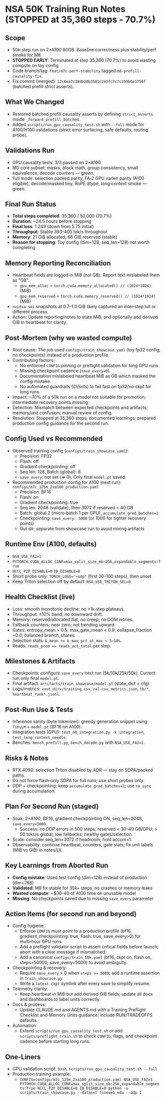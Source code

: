 # NSA 50K Training Run Notes (STOPPED at 35,360 steps - 70.7%)

## Scope
- 50k‑step run on 2×A100 80GB. Baseline correctness plus stability/perf smoke for M8.
- **STOPPED EARLY**: Terminated at step 35,360 (70.7%) to avoid wasting compute on toy config
- Code branch/tag: `feat/m7c-perf-stability` tagged `m8-prefill-causality-fix`.
- Fix commit (merged): `12c6ea7c38db20b3581c243fc7c7c199b6e1750f` (batched prefill strict asserts).

## What We Changed
- Restored batched prefill causality asserts by defining `strict_asserts` inside `_forward_prefill_batched`.
- Added `scripts/run_gpu_causality_test.sh` with `--full` mode for A100/H100 validations (strict error surfacing, safe defaults, routing probe).

## Validations Run
- GPU causality tests: 3/3 passed on 2×A100.
- M0 core subset: masks, block math, group consistency, small equivalence, decode counters — green.
- Full mode: selection packed parity, FA‑2 GPU varlen parity (A100 eligible), decode/masked tiny, RoPE dtype, long‑context smoke — green.

## Final Run Status
- **Total steps completed**: 35,360 / 50,000 (70.7%)
- **Duration**: ~24.5 hours before stopping
- **Final loss**: 1.249 (down from 5.75 initial)
- **Throughput**: Stable 393-405 tok/s throughout
- **Memory**: 21 GiB allocated, 66 GiB reserved (stable)
- **Reason for stopping**: Toy config (dim=128, seq_len=128) not worth completing

## Memory Reporting Reconciliation
- Heartbeat fields are logged in MiB (not GB). Report text mislabeled them as “GB”.
  - `gpu_mem_alloc` = `torch.cuda.memory_allocated() // (1024*1024)` (MiB)
  - `gpu_mem_reserved` = `torch.cuda.memory_reserved() // (1024*1024)` (MiB)
- `nvidia-smi` snapshots at 0.7–1.0 GiB likely captured an inter‑step lull or different process.
- Action: Update reporting/notes to state MiB, and optionally add derived GiB in heartbeat for clarity.

## Post‑Mortem (why we wasted compute)
- Root cause: The job used `configs/train_showcase.yaml` (toy fp32 config, no checkpoints) instead of a production profile.
- Contributing factors:
  - No enforced `CONFIG` pinning or preflight validation for long GPU runs.
  - Missing checkpoint cadence (`save_every=0`).
  - Documentation mislabeled heartbeat MiB as GB which masked the config mistake.
  - No automated guardrails (CI/lints) to fail fast on fp32/no‑ckpt for long runs.
- Impact: ~70% of a 50k run on a model not suitable for promotion; intermediate recovery points missing.
- Detection: Mismatch between expected checkpoints and artifacts; memory/unit confusion; manual review of config.
- Resolution: Stopped at 35,360 steps; documented learnings; prepared production config guidance for the second run.

## Config Used vs Recommended
- Observed training config (`configs/train_showcase.yaml`):
  - Precision: FP32
  - Flash: off
  - Gradient checkpointing: off
  - Seq len: 128, Batch (global): 8
  - `save_every`: not set (=> 0). Only final `model.pt` saved.
- Recommended production config for A100 (next run): `configs/m7c_125m_2xa100_production.yaml`
  - Precision: BF16
  - Flash: on
  - Gradient checkpointing: true
  - Seq len: 2048 (validate), then 3072 if reserved < 40 GB
  - Batch: global 2 (micro‑batch 1 per GPU), `accumulate_grad_batches=1`
  - Checkpointing: `save_every: 5000` (or 1000 for tighter recovery points)
  - Out dir: separate from showcase run to avoid mixing artifacts

## Runtime Env (A100, defaults)
- `NSA_USE_FA2=1`
- `PYTORCH_CUDA_ALLOC_CONF=max_split_size_mb:256,expandable_segments:True`
- `NCCL_P2P_DISABLE=0` `IB_DISABLE=0`
- Short probe only: `TORCH_LOGS="+sdp"` (first 30–100 steps), then unset
- Keep Triton selection off by default: `NSA_USE_TRITON_SEL=0`

## Health Checklist (live)
- Loss: smooth monotonic decline; no >1k‑step plateaus.
- Throughput: ±10% band; no downward drift.
- Memory: reserved/allocated flat; no creep; no OOM retries.
- Fallback counters: near zero; not trending upward.
- Gates: entropy_mean > 0.5; max_gate_mean < 0.9; collapse_fraction ~0.0; balanced branch_shares.
- Selection stats: `k_mean << k_max`; `pct_at_max < 5–10%`.
- Reads: `reads_pred == reads_act_total` per step.

## Milestones & Artifacts
- Checkpoints: configure `save_every` next run (5k/10k/25k/50k). Current run only final `model.pt`.
- Final artifact: `artifacts/train_showcase/model.pt` (state_dict + cfg).
- Logs/metrics: `<out_dir>/training.csv`, `val.csv`, `metrics.json`, `tb/*`, `heartbeat_rank*.jsonl`.

## Post‑Run Use & Tests
- Inference sanity (byte tokenizer): greedy generation snippet using `TinyLM` + `model.pt` (BF16 on A100).
- Integration tests (GPU): `test_m8_integration.py -k integration`, `test_long_context_needle`.
- Benches: `bench_prefill.py`, `bench_decode.py` with `NSA_USE_FA2=1`.

## Risks & Notes
- RTX 4090: selection Triton disabled by ADR — stay on SDPA/packed paths.
- Do not force flash‑only SDPA for full runs; use short probes only.
- DDP + checkpointing: keep `accumulate_grad_batches=1`; use `no_sync` during accumulation.

## Plan For Second Run (staged)
- Soak: 2×A100, BF16, gradient checkpointing ON, seq_len=2048, `save_every=5000`.
  - Success: no DDP errors in 500 steps; reserved < 30–40 GB/GPU; > 50 toks/s global; low fallbacks; healthy gates/selection.
- Scale: consider seq_len=3072 if headroom; hold accum=1.
- Observability: continue heartbeat, counters, gate stats; fix unit labels (MiB vs GiB) in notes/UI.

## Key Learnings from Aborted Run
- **Config mistake**: Used test config (dim=128) instead of production (dim=768)
- **Validated**: M8 fix stable for 35k+ steps, no crashes or memory leaks
- **Wasted compute**: ~$30-40 of A100 time on unusable model
- **Missing**: No checkpoints saved due to missing `save_every` parameter

## Action Items (for second run and beyond)
- Config hygiene:
  - Enforce `CONFIG` must point to a production profile (bf16, gradient_checkpointing: true, flash: true, save_every>0) for multi‑hour GPU runs.
  - Add a preflight validator script to assert critical fields before launch; abort with a clear message if mismatched.
  - Add a canonical `configs/train_50k.yaml` (bf16, ckpt on, flash on, steps=50000, save_every=5000) to avoid ambiguity.
- Checkpointing & recovery:
  - Require `save_every` > 0 when `steps >= 5000`; add a runtime assertion in `train_showcase.py`.
  - Write a `latest.ckpt` symlink after every save to simplify resume.
- Telemetry clarity:
  - Keep heartbeat in MiB but add derived GiB fields; update all docs and dashboards to label units correctly.
- Docs & process:
  - Update CLAUDE.md and AGENTS.md with a Training Preflight Checklist and Memory Units guidance; include RUN/TRADEOFFS defaults.
- Automation:
  - Extend `scripts/run_gpu_causality_test.sh` or add `scripts/preflight_train.sh` to check `CONFIG`, flags, and checkpoint cadence before starting long runs.

## One‑Liners
- GPU validation script: `bash scripts/run_gpu_causality_test.sh --full`
- Production training example:
  - `CONFIG=configs/m7c_125m_2xa100_production.yaml NSA_USE_FA2=1 PYTORCH_CUDA_ALLOC_CONF=max_split_size_mb:256,expandable_segments:True NCCL_P2P_DISABLE=0 IB_DISABLE=0 python -u scripts/train_showcase.py --dataset fineweb_edu --ddp 1`
